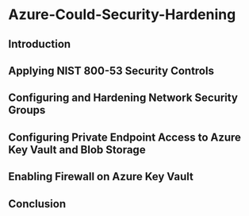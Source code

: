 # Azure-Could-Security-Hardening

## Introduction


## Applying NIST 800-53 Security Controls


## Configuring and Hardening Network Security Groups


## Configuring Private Endpoint Access to Azure Key Vault and Blob Storage


## Enabling Firewall on Azure Key Vault 


## Conclusion


